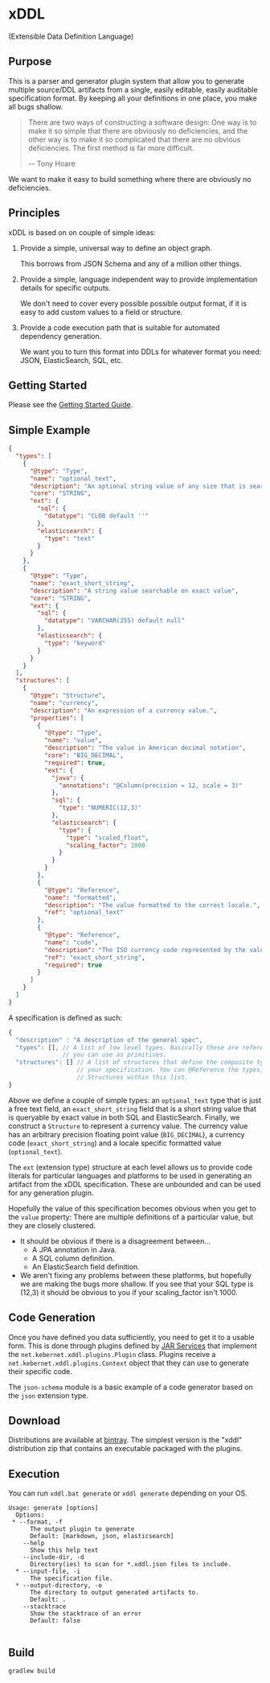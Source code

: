 xDDL
====

(Extensible Data Definition Language)

Purpose
-------

This is a parser and generator plugin system that allow you to generate multiple source/DDL artifacts from a single, 
easily editable, easily auditable specification format. By keeping all your definitions in one place, you make all 
bugs shallow.

> There are two ways of constructing a software design: One way is to make it so simple that there are obviously no 
> deficiencies, and the other way is to make it so complicated that there are no obvious deficiencies. The first method
> is far more difficult.
>
> -- Tony Hoare

We want to make it easy to build something where there are obviously no deficiencies.

Principles
----------

xDDL is based on on couple of simple ideas:

  1. Provide a simple, universal way to define an object graph.
     
     This borrows from JSON Schema and any of a million other things.
  1. Provide a simple, language independent way to provide implementation details for specific outputs.
     
     We don't need to cover every possible possible output format, if it is easy to add custom values to a field or 
     structure.
     
  1. Provide a code execution path that is suitable for automated dependency generation.
  
     We want you to turn this format into DDLs for whatever format you need: JSON, ElasticSearch, SQL, etc.

Getting Started
---------------

Please see the [Getting Started Guide](./doc/Getting_Started.md).

     
Simple Example
--------------

```json
{
  "types": [
    {
      "@type": "Type",
      "name": "optional_text",
      "description": "An optional string value of any size that is searchable as text, not as a token value",
      "core": "STRING",
      "ext": {
        "sql": {
          "datatype": "CLOB default ''"
        },
        "elasticsearch": {
          "type": "text"
        }
      }
    },
    {
      "@type": "Type",
      "name": "exact_short_string",
      "description": "A string value searchable on exact value",
      "core": "STRING",
      "ext": {
        "sql": {
          "datatype": "VARCHAR(255) default null"
        },
        "elasticsearch": {
          "type": "keyword"
        }
      }
    }
  ],
  "structures": [
    {
      "@type": "Structure",
      "name": "currency",
      "description": "An expression of a currency value.",
      "properties": [
        {
          "@type": "Type",
          "name": "value",
          "description": "The value in American decimal notation",
          "core": "BIG_DECIMAL",
          "required": true,
          "ext": {
            "java": {
              "annotations": "@Column(precision = 12, scale = 3)"
            },
            "sql": {
              "type": "NUMERIC(12,3)"
            },
            "elasticsearch": {
              "type": {
                "type": "scaled_float",
                "scaling_factor": 1000
              }
            }
          }
        },
        {
          "@type": "Reference",
          "name": "formatted",
          "description": "The value formatted to the correct locale.",
          "ref": "optional_text"
        },
        {
          "@type": "Reference",
          "name": "code",
          "description": "The ISO currency code represented by the value",
          "ref": "exact_short_string",
          "required": true
        }
      ]
    }
  ]
}
```

A specification is defined as such: 

```javascript
{
  "description" : "A description of the general spec",
  "types": [], // A list of low level types. Basically these are references
               // you can use as primitives.
  "structures": [] // A list of structures that define the composite types of
                   // your specification. You can @Reference the types, or other
                   // Structures within this list.
}

```

Above we define a couple of simple types: an ``optional_text`` type that is just a free text field, an 
``exact_short_string`` field that is a short string value that is queryable by exact value in both SQL and 
ElasticSearch. Finally, we construct a ``Structure`` to represent a currency value. The currency value has an 
arbitrary precision floating point value (``BIG_DECIMAL``), a currency code (``exact_short_string``) and a locale 
specific formatted value (``optional_text``).

The ``ext`` (extension type) structure at each level allows us to provide code literals for particular languages and platforms to be
used in generating an artifact from the xDDL specification. These are unbounded and can be used for any generation 
plugin.

Hopefully the value of this specification becomes obvious when you get to the ``value`` property: There are multiple 
definitions of a particular value, but they are closely clustered.
 * It should be obvious if there is a disagreement between...
    * A JPA annotation in Java.
    * A SQL column definition.
    * An ElasticSearch field definition.
 * We aren't fixing any problems between these platforms, but hopefully we are making the bugs more shallow. If you see
   that your SQL type is (12,3) it should be obvious to you if your scaling_factor isn't 1000.
   
Code Generation
---------------

Once you have defined you data sufficiently, you need to get it to a usable form. This is done through plugins defined
by [JAR Services](https://docs.oracle.com/javase/7/docs/api/java/util/ServiceLoader.html) that implement the
``net.kebernet.xddl.plugins.Plugin`` class. Plugins receive a ``net.kebernet.xddl.plugins.Context`` object that they 
can use to generate their specific code.

The ``json-schema`` module is a basic example of a code generator based on the ``json`` extension type.

Download
--------

Distributions are available at [bintray](https://bintray.com/kebernet/maven/xddl). The simplest
version is the "xddl" distribution zip that contains an executable packaged with the plugins.


Execution
---------

You can run ``xddl.bat generate`` or ``xddl generate`` depending on your OS.

```
Usage: generate [options]
  Options:
 * --format, -f
      The output plugin to generate
      Default: [markdown, json, elasticsearch]
    --help
      Show this help text
    --include-dir, -d
      Directory(ies) to scan for *.xddl.json files to include.
  * --input-file, -i
      The specification file.
  * --output-directory, -o
      The directory to output generated artifacts to.
      Default: .
    --stacktrace
      Show the stacktrace of an error
      Default: false


```

 
 

Build
-----

``gradlew build``